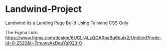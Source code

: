 # Landwind-Project
Landwind its a Landing Page Build Using Tailwind CSS Only

The Figma Link: https://www.figma.com/design/6UCLr4LzQQARpaBq6buix2/Untitled?node-id=0-2520&t=7rnuwvAxDeuYgKQ3-0
